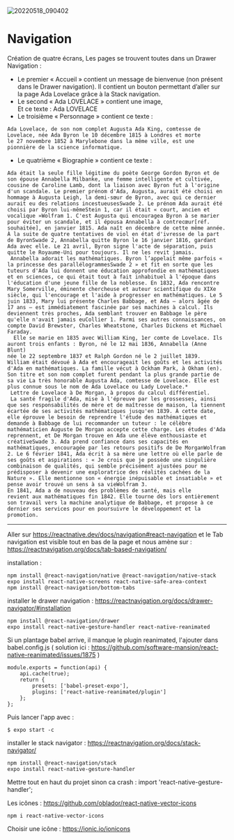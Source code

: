 ![20220518_090402](https://user-images.githubusercontent.com/35977024/168978568-09eb9101-2dff-4115-9d23-ce348d0ceb6b.gif)

# Navigation

Création de quatre écrans, Les pages se trouvent toutes dans un Drawer Navigation :
- Le premier « Accueil » contient un message de bienvenue (non présent dans le Drawer navigation).
Il contient un bouton permettant d’aller sur la page Ada Lovelace grâce à la Stack navigation.  
- Le second « Ada LOVELACE » contient une image,  
Et ce texte : Ada LOVELACE  
- Le troisième « Personnage » contient ce texte : 
 
```
Ada Lovelace, de son nom complet Augusta Ada King, comtesse de 
Lovelace, née Ada Byron le 10 décembre 1815 à Londres et morte 
le 27 novembre 1852 à Marylebone dans la même ville, est une 
pionnière de la science informatique.
```

- Le quatrième « Biographie » contient ce texte :  

```
Ada était la seule fille légitime du poète George Gordon Byron et de 
son épouse Annabella Milbanke, une femme intelligente et cultivée, 
cousine de Caroline Lamb, dont la liaison avec Byron fut à l'origine 
d'un scandale. Le premier prénom d'Ada, Augusta, aurait été choisi en 
hommage à Augusta Leigh, la demi-sœur de Byron, avec qui ce dernier 
aurait eu des relations incestueusesSwade 2. Le prénom Ada aurait été 
choisi par Byron lui-mêmeStein 1, car il était « court, ancien et 
vocalique »Wolfram 1. C'est Augusta qui encouragea Byron à se marier 
pour éviter un scandale, et il épousa Annabella à contrecœur[réf. 
souhaitée], en janvier 1815. Ada naît en décembre de cette même année. 
À la suite de quatre tentatives de viol en état d'ivresse de la part 
de ByronSwade 2, Annabella quitte Byron le 16 janvier 1816, gardant 
Ada avec elle. Le 21 avril, Byron signe l'acte de séparation, puis 
quitte le Royaume-Uni pour toujours. Il ne les revit jamais.
 Annabella adorait les mathématiques. Byron l’appelait même parfois « 
la princesse des parallélogrammesSwade 2 » et fit en sorte que les 
tuteurs d'Ada lui donnent une éducation approfondie en mathématiques 
et en sciences, ce qui était tout à fait inhabituel à l'époque dans 
l'éducation d'une jeune fille de la noblesse. En 1832, Ada rencontre 
Mary Somerville, éminente chercheuse et auteur scientifique du XIXe 
siècle, qui l'encourage et l'aide à progresser en mathématiques. Le 5 
juin 1833, Mary lui présente Charles Babbage, et Ada — alors âgée de 
17 ans — est immédiatement fascinée par ses machines à calcul. Ils 
deviennent très proches, Ada semblant trouver en Babbage le père 
qu'elle n'avait jamais euCollier 1. Parmi ses autres connaissances, on 
compte David Brewster, Charles Wheatstone, Charles Dickens et Michael 
Faraday.  
  Elle se marie en 1835 avec William King, 1er comte de Lovelace. Ils 
auront trois enfants : Byron, né le 12 mai 1836, Annabella (Anne Blunt) 
née le 22 septembre 1837 et Ralph Gordon né le 2 juillet 1839. 
William était dévoué à Ada et encourageait les goûts et les activités 
d'Ada en mathématiques. La famille vécut à Ockham Park, à Okham (en). 
Son titre et son nom complet furent pendant la plus grande partie de 
sa vie La très honorable Augusta Ada, comtesse de Lovelace. Elle est 
plus connue sous le nom de Ada Lovelace ou Lady Lovelace.*  
 Lettre de Lovelace à De Morgan, à propos du calcul différentiel.
 La santé fragile d'Ada, mise à l'épreuve par les grossesses, ainsi 
que ses responsabilités de mère et de maîtresse de maison, la tiennent 
écartée de ses activités mathématiques jusqu'en 1839. À cette date, 
elle éprouve le besoin de reprendre l'étude des mathématiques et 
demande à Babbage de lui recommander un tuteur : le célèbre 
mathématicien Auguste De Morgan accepte cette charge. Les études d'Ada 
reprennent, et De Morgan trouve en Ada une élève enthousiaste et 
créativeSwade 3. Ada prend confiance dans ses capacités en 
mathématiques, encouragée par les retours positifs de De MorganWolfram 
2. Le 6 février 1841, Ada écrit à sa mère une lettre où elle parle de 
ses goûts et aspirations : « Je crois que je possède une singulière 
combinaison de qualités, qui semble précisément ajustées pour me 
prédisposer à devenir une exploratrice des réalités cachées de la 
Nature ». Elle mentionne son « énergie inépuisable et insatiable » et 
pense avoir trouvé un sens à sa vieWolfram 3.
En 1841, Ada a de nouveau des problèmes de santé, mais elle 
revient aux mathématiques fin 1842. Elle tourne dès lors entièrement 
son travail vers la machine analytique de Babbage, et propose à ce 
dernier ses services pour en poursuivre le développement et la 
promotion.
```

--------

Aller sur https://reactnative.dev/docs/navigation#react-navigation et le Tab navigation est visible tout en bas de la page et nous amène sur : https://reactnavigation.org/docs/tab-based-navigation/

installation :

`npm install @react-navigation/native @react-navigation/native-stack`  
`expo install react-native-screens react-native-safe-area-context`  
`npm install @react-navigation/bottom-tabs`  

installer le drawer navigation : https://reactnavigation.org/docs/drawer-navigator/#installation  

`npm install @react-navigation/drawer`  
`expo install react-native-gesture-handler react-native-reanimated`  

Si un plantage babel arrive, il manque le plugin reanimated, l'ajouter dans babel.config.js ( solution ici : https://github.com/software-mansion/react-native-reanimated/issues/1875 )
```
module.exports = function(api) {
	api.cache(true);
	return {
		presets: ['babel-preset-expo'],
		plugins: ['react-native-reanimated/plugin']
	};
};
```
Puis lancer l'app avec :

`$ expo start -c`  

installer le stack navigator : https://reactnavigation.org/docs/stack-navigator/

`npm install @react-navigation/stack`  
`expo install react-native-gesture-handler`  

Mettre tout en haut du projet sinon ca crash : import 'react-native-gesture-handler';  

Les icônes : https://github.com/oblador/react-native-vector-icons  

`npm i react-native-vector-icons`  

Choisir une icône : https://ionic.io/ionicons
